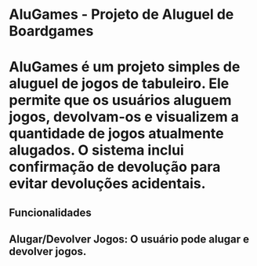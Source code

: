 <h1>AluGames - Projeto de Aluguel de Boardgames <h1>
AluGames é um projeto simples de aluguel de jogos de tabuleiro. Ele permite que os usuários aluguem jogos, devolvam-os e visualizem a quantidade de jogos atualmente alugados. O sistema inclui confirmação de devolução para evitar devoluções acidentais.

<h2>Funcionalidades <h2>
Alugar/Devolver Jogos: O usuário pode alugar e devolver jogos.
